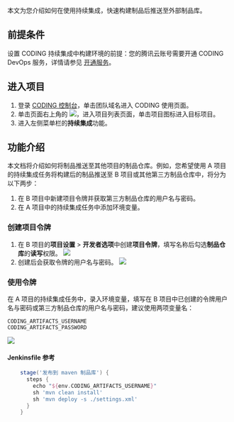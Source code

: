 本文为您介绍如何在使用持续集成，快速构建制品后推送至外部制品库。

## 前提条件
设置 CODING 持续集成中构建环境的前提：您的腾讯云账号需要开通 CODING DevOps 服务，详情请参见 [开通服务](https://cloud.tencent.com/document/product/1115/37268)。

## 进入项目
1. 登录 [CODING 控制台](https://console.cloud.tencent.com/coding)，单击团队域名进入 CODING 使用页面。
2. 单击页面右上角的 <img src ="https://main.qcloudimg.com/raw/d94a8e60dd3a41d0af07d72ae0e9d70e.png" style ="margin:0">，进入项目列表页面，单击项目图标进入目标项目。
3.  进入左侧菜单栏的**持续集成**功能。

## 功能介绍
本文档将介绍如何将制品推送至其他项目的制品仓库。例如，您希望使用 A 项目的持续集成任务将构建后的制品推送至 B 项目或其他第三方制品仓库中，将分为以下两步：
1.  在 B 项目中新建项目令牌并获取第三方制品仓库的用户名与密码。
2.  在 A 项目中的持续集成任务中添加环境变量。

### 创建项目令牌[](id:create-token)
1. 在 B 项目的**项目设置** > **开发者选项**中创建**项目令牌**，填写名称后勾选**制品仓库**的**读写**权限。
![](https://qcloudimg.tencent-cloud.cn/raw/b33a8b087345ee6bba1e49f6c52683b4.png)
2. 创建后会获取令牌的用户名与密码。
![](https://qcloudimg.tencent-cloud.cn/raw/a57aed4bbf386251d95a5ece1110c24f.png)

### 使用令牌[](id:use-token)
在 A 项目的持续集成任务中，录入环境变量，填写在 B 项目中已创建的令牌用户名与密码或第三方制品仓库的用户名与密码，建议使用两项变量名：
```shell
CODING_ARTIFACTS_USERNAME
CODING_ARTIFACTS_PASSWORD
```
![](https://qcloudimg.tencent-cloud.cn/raw/d4373e37a56373cb8f7aba6839b762cb.png)

#### Jenkinsfile 参考[](id:jenkinsfile)
```groovy
    stage('发布到 maven 制品库') {
      steps {
        echo "${env.CODING_ARTIFACTS_USERNAME}"
        sh 'mvn clean install'
        sh 'mvn deploy -s ./settings.xml'
      }
    }
```
